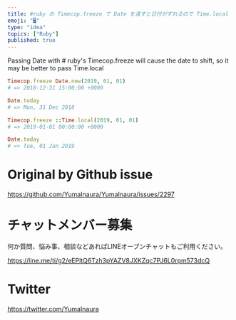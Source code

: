 ```yaml
---
title: #ruby の Timecop.freeze で Date を渡すと日付がずれるので Time.local を渡した方が良いかも
emoji: "🖥"
type: "idea"
topics: ["Ruby"]
published: true
---
```


Passing Date with # ruby's Timecop.freeze will cause the date to shift, so it may be better to pass Time.local


```rb
Timecop.freeze Date.new(2019, 01, 01)
# => 2018-12-31 15:00:00 +0000

Date.today
# => Mon, 31 Dec 2018

Timecop.freeze ::Time.local(2019, 01, 01)
# => 2019-01-01 00:00:00 +0000

Date.today
# => Tue, 01 Jan 2019

```


# Original by Github issue

https://github.com/YumaInaura/YumaInaura/issues/2297








<!-- Update From Qiita API -->

# チャットメンバー募集


何か質問、悩み事、相談などあればLINEオープンチャットもご利用ください。

https://line.me/ti/g2/eEPltQ6Tzh3pYAZV8JXKZqc7PJ6L0rpm573dcQ





# Twitter


https://twitter.com/YumaInaura


<!-- Update From Qiita API -->


